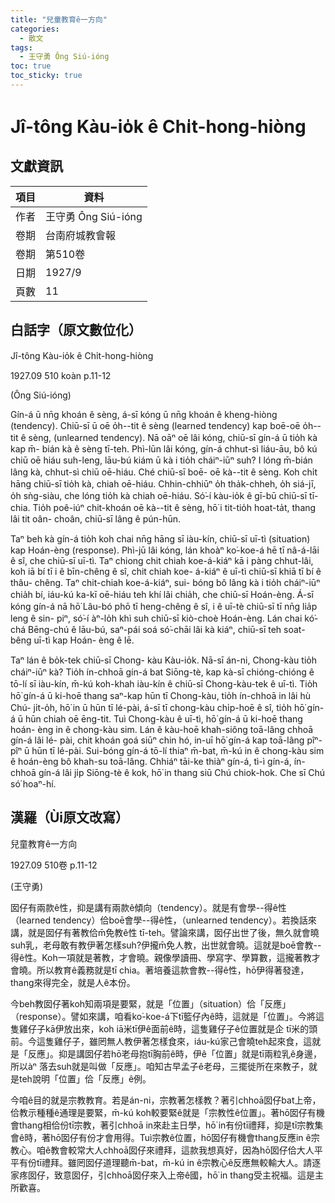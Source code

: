 ```yaml
---
title: "兒童教育ê一方向"
categories:
  - 散文
tags:
  - 王守勇 Ông Siú-ióng
toc: true
toc_sticky: true
---
```


# Jî-tông Kàu-io̍k ê Chi̍t-hong-hiòng

## 文獻資訊

| 項目 | 資料 |
|---|---|
| 作者 | 王守勇 Ông Siú-ióng |
| 卷期 | 台南府城教會報 |
| 卷期 | 第510卷 |
| 日期 | 1927/9 |
| 頁數 | 11 |

## 白話字（原文數位化）

Jî-tông Kàu-io̍k ê Chi̍t-hong-hiòng

1927.09 510 koàn p.11-12

(Ông Siú-ióng)

Gín-á ū nn̄g khoán ê sèng, á-sī kóng ū nn̄g khoán ê kheng-hiòng (tendency). Chiū-sī ū oē o̍h--tit ê sèng (learned tendency) kap boē-oē o̍h--tit ê sèng, (unlearned tendency). Nā oāⁿ oē lâi kóng, chiū-sī gín-á ū tio̍h kà kap m̄- bián kà ê sèng tī-teh. Phì-lūn lâi kóng, gín-á chhut-sì liáu-āu, bô kú chiū oē hiáu suh-leng, lāu-bú kiám ū kà i tio̍h cháiⁿ-iūⁿ suh? I lóng m̄-bián lâng kà, chhut-sì chiū oē-hiáu. Ché chiū-sī boē- oē kà--tit ê sèng. Koh chi̍t hāng chiū-sī tio̍h kà, chiah oē-hiáu. Chhin-chhiūⁿ o̍h tha̍k-chheh, o̍h siá-jī, o̍h sǹg-siàu, che lóng tio̍h kà chiah oē-hiáu. Só͘-í kàu-io̍k ê gī-bū chiū-sī tī-chia. Tio̍h poê-iúⁿ chit-khoán oē kà--tit ê sèng, hō͘ i tit-tio̍h hoat-ta̍t, thang lâi tit oân- choân, chiū-sī lâng ê pún-hūn.

Taⁿ beh kà gín-á tio̍h koh chai nn̄g hāng sī iàu-kín, chiū-sī uī-tì (situation) kap Hoán-èng (response). Phì-jū lâi kóng, lán khoàⁿ ko͘-koe-á hē tī nâ-á-lāi ê sî, che chiū-sī uī-tì. Taⁿ chiong chit chiah koe-á-kiáⁿ kā i pàng chhut-lâi, koh iā bí tī i ê bīn-chêng ê sî, chit chiah koe- á-kiáⁿ ê uī-tì chiū-sī khiā tī bí ê thâu- chêng. Taⁿ chit-chiah koe-á-kiáⁿ, sui- bóng bô lâng kà i tio̍h cháiⁿ-iūⁿ chia̍h bí, iáu-kú ka-kī oē-hiáu teh khí lâi chia̍h, che chiū-sī Hoán-èng. Á-sī kóng gín-á nā hō͘ Lâu-bó phō tī heng-chêng ê sî, i ê uī-tè chiū-sī tī nn̄g lia̍p leng ê sin- piⁿ, só͘-í àⁿ-lo̍h khì suh chiū-sī kiò-choè Hoán-èng. Lán chai kó͘-chá Bēng-chú ê lāu-bú, saⁿ-pái soá só͘-chāi lâi kà kiáⁿ, chiū-sī teh soat-bêng uī-tì kap Hoán- èng ê lē.

Taⁿ lán ê bo̍k-tek chiū-sī Chong- kàu Kàu-io̍k. Nā-sī án-ni, Chong-kàu tio̍h cháiⁿ-iūⁿ kà? Tio̍h ín-chhoā gín-á bat Siōng-tè, kap kà-sī chióng-chióng ê tō-lí sī iàu-kín, m̄-kú koh-khah iàu-kín ê chiū-sī Chong-kàu-tek ê uī-tì. Tio̍h hō͘ gín-á ū ki-hoē thang saⁿ-kap hūn tī Chong-kàu, tio̍h ín-chhoā in lâi hù Chú- ji̍t-o̍h, hō͘ in ū hūn tī lé-pài, á-sī tī chong-kàu chi̍p-hoē ê sî, tio̍h hō͘ gín-á ū hūn chiah oē ēng-tit. Tuì Chong-kàu ê uī-tì, hō͘ gín-á ū ki-hoē thang hoán- èng in ê chong-kàu sim. Lán ê kàu-hoē khah-siông toā-lâng chhoā gín-á lâi lé- pài, chit khoán goá siūⁿ chin hó, in-uī hō͘ gín-á kap toā-lâng pîⁿ-pîⁿ ū hūn tī lé-pài. Sui-bóng gín-á tō-lí thiaⁿ m̄-bat, m̄-kú in ê chong-kàu sim ê hoán-èng bô khah-su toā-lâng. Chhiáⁿ tāi-ke thiàⁿ gín-á, tì-ì gín-á, ín-chhoā gín-á lâi ji̍p Siōng-tè ê kok, hō͘ in thang siū Chú chiok-hok. Che sī Chú só͘ hoaⁿ-hí.

## 漢羅（Ùi原文改寫）

兒童教育ê一方向

1927.09 510卷 p.11-12

(王守勇)

囡仔有兩款ê性，抑是講有兩款ê傾向（tendency）。就是有會學--得ê性（learned tendency）佮boē會學--得ê性，（unlearned tendency）。若換話來講，就是囡仔有著教佮m̄免教ê性 tī-teh。譬論來講，囡仔出世了後，無久就會曉suh乳，老母敢有教伊著怎樣suh?伊攏m̄免人教，出世就會曉。這就是boē會教--得ê性。Koh一項就是著教，才會曉。親像學讀冊、學寫字、學算數，這攏著教才會曉。所以教育ê義務就是tī chia。著培養這款會教--得ê性，hō͘伊得著發達，thang來得完全，就是人ê本份。

今beh教囡仔著koh知兩項是要緊，就是「位置」（situation）佮「反應」（response）。譬如來講，咱看ko͘-koe-á下tī籃仔內ê時，這就是「位置」。今將這隻雞仔子kā伊放出來，koh iā米tī伊ê面前ê時，這隻雞仔子ê位置就是企 tī米的頭前。今這隻雞仔子，雖罔無人教伊著怎樣食來，iáu-kú家己會曉teh起來食，這就是「反應」。抑是講囡仔若hō͘老母抱tī胸前ê時，伊ê「位置」就是tī兩粒乳ê身邊，所以àⁿ 落去suh就是叫做「反應」。咱知古早孟子ê老母，三擺徙所在來教子，就是teh說明「位置」佮「反應」ê例。

今咱ê目的就是宗教教育。若是án-ni，宗教著怎樣教？著引chhoā囡仔bat上帝，佮教示種種ê通理是要緊，m̄-kú koh較要緊ê就是「宗教性ê位置」。著hō͘囡仔有機會thang相佮份tī宗教，著引chhoā in來赴主日學，hō͘ in有份tī禮拜，抑是tī宗教集會ê時，著hō͘囡仔有份才會用得。Tuì宗教ê位置，hō͘囡仔有機會thang反應in ê宗教心。咱ê教會較常大人chhoā囡仔來禮拜，這款我想真好，因為hō͘囡仔佮大人平平有份tī禮拜。雖罔囡仔道理聽m̄-bat，m̄-kú in ê宗教心ê反應無較輸大人。請逐家疼囡仔，致意囡仔，引chhoā囡仔來入上帝ê國，hō͘ in thang受主祝福。這是主所歡喜。
